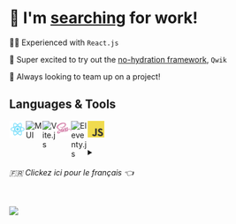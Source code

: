 # 🔎 I'm <a href="https://www.linkedin.com/in/james-tedesco-802/">searching</a> for work!

👨‍💻 Experienced with `React.js`

🚀 Super excited to try out the <a href="https://qwik.builder.io/">no-hydration framework</a>, `Qwik`

🤝 Always looking to team up on a project!

## Languages & Tools
<img align="left" alt="React.js" width="30px" src="https://raw.githubusercontent.com/github/explore/80688e429a7d4ef2fca1e82350fe8e3517d3494d/topics/react/react.png" />
<img align="left" alt="MUI" width="30px" src="https://user-images.githubusercontent.com/12516538/185811322-80300036-bc15-4157-b999-10a5bc6c78ab.png" />
<img align="left" alt="Vite.js" width="26px" src="https://camo.githubusercontent.com/61e102d7c605ff91efedb9d7e47c1c4a07cef59d3e1da202fd74f4772122ca4e/68747470733a2f2f766974656a732e6465762f6c6f676f2e737667" />
<img align="left" alt="Sass" width="26px" src="https://raw.githubusercontent.com/github/explore/80688e429a7d4ef2fca1e82350fe8e3517d3494d/topics/sass/sass.png" />
<img align="left" alt="Eleventy.js" width="30px" src="https://camo.githubusercontent.com/124e337fb005b0e70eb3758b431b051eaf5419b3a709062fbcce6d661a6ea116/68747470733a2f2f7777772e313174792e6465762f696d672f6c6f676f2d6769746875622e737667" />
<img align="left" alt="JavaScript" width="30px" src="https://raw.githubusercontent.com/github/explore/80688e429a7d4ef2fca1e82350fe8e3517d3494d/topics/javascript/javascript.png" />


<br><br>

<details>
  <summary><h6>🇫🇷 Clickez ici pour le français 👈</h6></summary>

👨‍💻 J'aime faire des choses avec React, et je me concentre sur l'expérience de l'utilisateur. Récemment, j'ai fini de lire "The Design of Everyday Things" par Don Norman, et je l'ai trouvé impressionnant.

📚 J'adore apprendre, donc quoique mon niveau en français reste un peu en bas, je suis chaud pour surmonter tous des obstacles. Maintenant, les obstacles sont plus comme, "comment on commande une baguette" mais j'espère que je vais y arriver.

🗺 Je suis arrivé des États-Unis à Caen, en Normandie, en janvier, et je suis immédiatement tombé amoureux du mode de vie ici. Je compte donc rester en France en permenance. :)
  
<a href="mailto: me@jamesmit.dev?subject=Parlons de la programmation!">Contactez-moi si vous voulez parler en plus!</a>
</details>

<!--More comprehensive tracking provided by Y HYPE-->
![](https://hit.yhype.me/github/profile?user_id=12516538)
